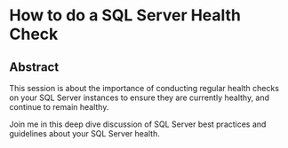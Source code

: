 # How to do a SQL Server Health Check
## Abstract
This session is about the importance of conducting regular health checks on your SQL Server instances to ensure they are currently healthy, and continue to remain healthy.

Join me in this deep dive discussion of SQL Server best practices and guidelines about your SQL Server health.
